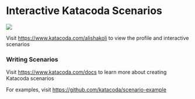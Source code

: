 # Interactive Katacoda Scenarios

[![](http://shields.katacoda.com/katacoda/alishakoli/count.svg)](https://www.katacoda.com/alishakoli "Get your profile on Katacoda.com")

Visit https://www.katacoda.com/alishakoli to view the profile and interactive scenarios

### Writing Scenarios
Visit https://www.katacoda.com/docs to learn more about creating Katacoda scenarios

For examples, visit https://github.com/katacoda/scenario-example
